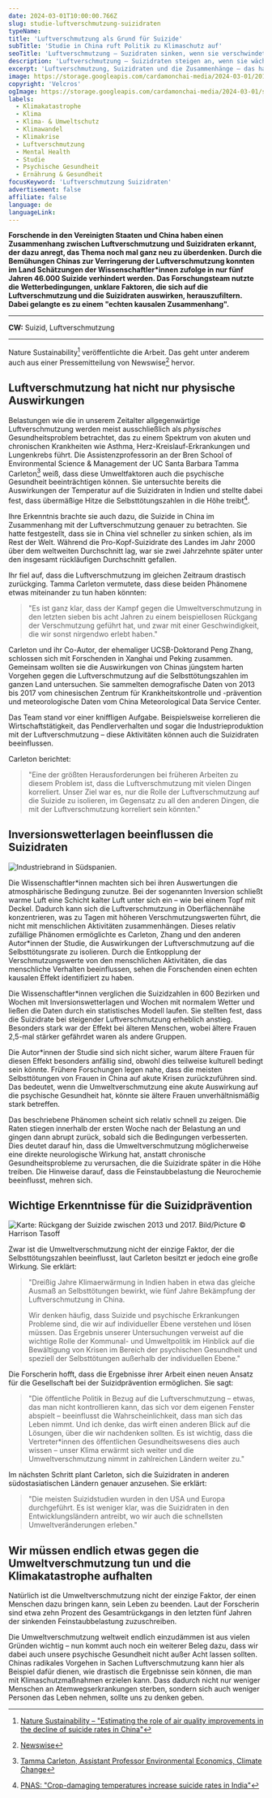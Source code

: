```yaml
---
date: 2024-03-01T10:00:00.766Z
slug: studie-luftverschmutzung-suizidraten
typeName:
title: 'Luftverschmutzung als Grund für Suizide'
subTitle: 'Studie in China ruft Politik zu Klimaschutz auf'
seoTitle: 'Luftverschmutzung – Suzidraten sinken, wenn sie verschwindet'
description: 'Luftverschmutzung – Suizidraten steigen an, wenn sie wächst und sinken, wenn sie verschwindet. Lest hier alles zur aktuellen, bahnbrechenden Studie.'
excerpt: 'Luftverschmutzung, Suizidraten und die Zusammenhänge – das haben Forschende nun endlich genau untersucht und sind zu einem bahnbrechenende Ergebnis gekommen, das die Politik zum Umdenken bringen sollte. Unzählige Menschenleben könnten jährlich allein dadurch gerettet werden, dass wir weniger Umweltgifte in die Atmosphäre pusten. Lest hier alles zur Studie.'
image: https://storage.googleapis.com/cardamonchai-media/2024-03-01/2016-12-13-elbe-altona-hafen-hamburg-soundsvegan-com-jpg-imagine-c8c8c8_959595_4417_2945/640.webp
copyright: 'Velcros'
ogImage: https://storage.googleapis.com/cardamonchai-media/2024-03-01/studie-luftverschmutzung-suizidraten-soundsvegan-com-og-jpg-imagine-c8c8c8_999999_1200_628/640.webp
labels:
  - Klimakatastrophe
  - Klima
  - Klima- & Umweltschutz
  - Klimawandel
  - Klimakrise
  - Luftverschmutzung
  - Mental Health
  - Studie
  - Psychische Gesundheit
  - Ernährung & Gesundheit
focusKeyword: 'Luftverschmutzung Suizidraten'
advertisement: false
affiliate: false
language: de
languageLink:
---
```


**Forschende in den Vereinigten Staaten und China haben einen Zusammenhang zwischen Luftverschmutzung und Suizidraten erkannt, der dazu anregt, das Thema noch mal ganz neu zu überdenken. Durch die Bemühungen Chinas zur Verringerung der Luftverschmutzung konnten im Land Schätzungen der Wissenschaftler\*innen zufolge in nur fünf Jahren 46.000 Suizide verhindert werden. Das Forschungsteam nutzte die Wetterbedingungen, unklare Faktoren, die sich auf die Luftverschmutzung und die Suizidraten auswirken, herauszufiltern. Dabei gelangte es zu einem "echten kausalen Zusammenhang".**

---

**CW:** Suizid, Luftverschmutzung

---

Nature Sustainability[^1] veröffentlichte die Arbeit. Das geht unter anderem auch aus einer Pressemitteilung von Newswise[^2] hervor.

## Luftverschmutzung hat nicht nur physische Auswirkungen

Belastungen wie die in unserem Zeitalter allgegenwärtige Luftverschmutzung werden meist ausschließlich als _physisches_ Gesundheitsproblem betrachtet, das zu einem Spektrum von akuten und chronischen Krankheiten wie Asthma, Herz-Kreislauf-Erkrankungen und Lungenkrebs führt. Die Assistenzprofessorin an der Bren School of Environmental Science & Management der UC Santa Barbara Tamma Carleton[^3] weiß, dass diese Umweltfaktoren auch die psychische Gesundheit beeinträchtigen können. Sie untersuchte bereits die Auswirkungen der Temperatur auf die Suizidraten in Indien und stellte dabei fest, dass übermäßige Hitze die Selbsttötungszahlen in die Höhe treibt[^4].

Ihre Erkenntnis brachte sie auch dazu, die Suizide in China im Zusammenhang mit der Luftverschmutzung genauer zu betrachten. Sie hatte festgestellt, dass sie in China viel schneller zu sinken schien, als im Rest der Welt. Während die Pro-Kopf-Suizidrate des Landes im Jahr 2000 über dem weltweiten Durchschnitt lag, war sie zwei Jahrzehnte später unter den insgesamt rückläufigen Durchschnitt gefallen.

Ihr fiel auf, dass die Luftverschmutzung im gleichen Zeitraum drastisch zurückging. Tamma Carleton vermutete, dass diese beiden Phänomene etwas miteinander zu tun haben könnten:

> "Es ist ganz klar, dass der Kampf gegen die Umweltverschmutzung in den letzten sieben bis acht Jahren zu einem beispiellosen Rückgang der Verschmutzung geführt hat, und zwar mit einer Geschwindigkeit, die wir sonst nirgendwo erlebt haben."

Carleton und ihr Co-Autor, der ehemaliger UCSB-Doktorand Peng Zhang, schlossen sich mit Forschenden in Xanghai und Peking zusammen. Gemeinsam wollten sie die Auswirkungen von Chinas jüngstem harten Vorgehen gegen die Luftverschmutzung auf die Selbsttötungszahlen im ganzen Land untersuchen. Sie sammelten demografische Daten von 2013 bis 2017 vom chinesischen Zentrum für Krankheitskontrolle und -prävention und meteorologische Daten vom China Meteorological Data Service Center.

Das Team stand vor einer kniffligen Aufgabe. Beispielsweise korrelieren die Wirtschaftstätigkeit, das Pendlerverhalten und sogar die Industrieproduktion mit der Luftverschmutzung – diese Aktivitäten können auch die Suizidraten beeinflussen.

Carleton berichtet:

> "Eine der größten Herausforderungen bei früheren Arbeiten zu diesem Problem ist, dass die Luftverschmutzung mit vielen Dingen korreliert. Unser Ziel war es, nur die Rolle der Luftverschmutzung auf die Suizide zu isolieren, im Gegensatz zu all den anderen Dingen, die mit der Luftverschmutzung korreliert sein könnten."

## Inversionswetterlagen beeinflussen die Suizidraten

![Industriebrand in Südspanien.](https://storage.googleapis.com/cardamonchai-media/2024-03-01/industriebrand-in-suedspanien-soundsvegan-com-jpg-imagine-182828_697b80_1024_768/640.webp 'Industriebrand in Südspanien.')

Die Wissenschaftler\*innen machten sich bei ihren Auswertungen die atmosphärische Bedingung zunutze. Bei der sogenannten Inversion schließt warme Luft eine Schicht kalter Luft unter sich ein – wie bei einem Topf mit Deckel. Dadurch kann sich die Luftverschmutzung in Oberflächennähe konzentrieren, was zu Tagen mit höheren Verschmutzungswerten führt, die nicht mit menschlichen Aktivitäten zusammenhängen. Dieses relativ zufällige Phänomen ermöglichte es Carleton, Zhang und den anderen Autor\*innen der Studie, die Auswirkungen der Luftverschmutzung auf die Selbsttötungsrate zu isolieren. Durch die Entkopplung der Verschmutzungswerte von den menschlichen Aktivitäten, die das menschliche Verhalten beeinflussen, sehen die Forschenden einen echten kausalen Effekt identifiziert zu haben.

Die Wissenschaftler\*innen verglichen die Suizidzahlen in 600 Bezirken und Wochen mit Inversionswetterlagen und Wochen mit normalem Wetter und ließen die Daten durch ein statistisches Modell laufen. Sie stellten fest, dass die Suizidrate bei steigender Luftverschmutzung erheblich anstieg. Besonders stark war der Effekt bei älteren Menschen, wobei ältere Frauen 2,5-mal stärker gefährdet waren als andere Gruppen.

Die Autor\*innen der Studie sind sich nicht sicher, warum ältere Frauen für diesen Effekt besonders anfällig sind, obwohl dies teilweise kulturell bedingt sein könnte. Frühere Forschungen legen nahe, dass die meisten Selbsttötungen von Frauen in China auf akute Krisen zurückzuführen sind. Das bedeutet, wenn die Umweltverschmutzung eine akute Auswirkung auf die psychische Gesundheit hat, könnte sie ältere Frauen unverhältnismäßig stark betreffen.

Das beschriebene Phänomen scheint sich relativ schnell zu zeigen. Die Raten stiegen innerhalb der ersten Woche nach der Belastung an und gingen dann abrupt zurück, sobald sich die Bedingungen verbesserten. Dies deutet darauf hin, dass die Umweltverschmutzung möglicherweise eine direkte neurologische Wirkung hat, anstatt chronische Gesundheitsprobleme zu verursachen, die die Suizidrate später in die Höhe treiben. Die Hinweise darauf, dass die Feinstaubbelastung die Neurochemie beeinflusst, mehren sich.

## Wichtige Erkenntnisse für die Suizidprävention

![Karte: Rückgang der Suizide zwischen 2013 und 2017. Bild/Picture © Harrison Tasoff](https://storage.googleapis.com/cardamonchai-media/2024-03-01/pollution-declines-uc-santa-barbara-harrison-tasoff-jpg-imagine-f8f8f8_e8edee_1024_768/640.webp 'Karte: Rückgang der Suizide zwischen 2013 und 2017. Bild/Picture © Harrison Tasoff')

Zwar ist die Umweltverschmutzung nicht der einzige Faktor, der die Selbsttötungszahlen beeinflusst, laut Carleton besitzt er jedoch eine große Wirkung. Sie erklärt:

> "Dreißig Jahre Klimaerwärmung in Indien haben in etwa das gleiche Ausmaß an Selbsttötungen bewirkt, wie fünf Jahre Bekämpfung der Luftverschmutzung in China.
>
> Wir denken häufig, dass Suizide und psychische Erkrankungen Probleme sind, die wir auf individueller Ebene verstehen und lösen müssen. Das Ergebnis unserer Untersuchungen verweist auf die wichtige Rolle der Kommunal- und Umweltpolitik im Hinblick auf die Bewältigung von Krisen im Bereich der psychischen Gesundheit und speziell der Selbsttötungen außerhalb der individuellen Ebene."

Die Forscherin hofft, dass die Ergebnisse ihrer Arbeit einen neuen Ansatz für die Gesellschaft bei der Suizidprävention ermöglichen. Sie sagt:

> "Die öffentliche Politik in Bezug auf die Luftverschmutzung – etwas, das man nicht kontrollieren kann, das sich vor dem eigenen Fenster abspielt – beeinflusst die Wahrscheinlichkeit, dass man sich das Leben nimmt. Und ich denke, das wirft einen anderen Blick auf die Lösungen, über die wir nachdenken sollten. Es ist wichtig, dass die Vertreter\*innen des öffentlichen Gesundheitswesens dies auch wissen – unser Klima erwärmt sich weiter und die Umweltverschmutzung nimmt in zahlreichen Ländern weiter zu."

Im nächsten Schritt plant Carleton, sich die Suizidraten in anderen südostasiatischen Ländern genauer anzusehen. Sie erklärt:

> "Die meisten Suizidstudien wurden in den USA und Europa durchgeführt. Es ist weniger klar, was die Suizidraten in den Entwicklungsländern antreibt, wo wir auch die schnellsten Umweltveränderungen erleben."

## Wir müssen endlich etwas gegen die Umweltverschmutzung tun und die Klimakatastrophe aufhalten

Natürlich ist die Umweltverschmutzung nicht der einzige Faktor, der einen Menschen dazu bringen kann, sein Leben zu beenden. Laut der Forscherin sind etwa zehn Prozent des Gesamtrückgangs in den letzten fünf Jahren der sinkenden Feinstaubbelastung zuzuschreiben.

Die Umweltverschmutzung weltweit endlich einzudämmen ist aus vielen Gründen wichtig – nun kommt auch noch ein weiterer Beleg dazu, dass wir dabei auch unsere psychische Gesundheit nicht außer Acht lassen sollten. Chinas radikales Vorgehen in Sachen Luftverschmutzung kann hier als Beispiel dafür dienen, wie drastisch die Ergebnisse sein können, die man mit Klimaschutzmaßnahmen erzielen kann. Dass dadurch nicht nur weniger Menschen an Atemwegserkrankungen sterben, sondern sich auch weniger Personen das Leben nehmen, sollte uns zu denken geben.

[^1]: [Nature Sustainability – "Estimating the role of air quality improvements in the decline of suicide rates in China"](https://www.nature.com/articles/s41893-024-01281-2#:~:text=We%20estimate%20that%20PM2.5,period's%20observed%20suicide%20rate%20decline.)
[^2]: [Newswise](https://www.newswise.com/)
[^3]: [Tamma Carleton, Assistant Professor Environmental Economics, Climate Change](https://bren.ucsb.edu/people/tamma-carleton)
[^4]: [PNAS: "Crop-damaging temperatures increase suicide rates in India"](https://www.pnas.org/doi/abs/10.1073/pnas.1701354114)
